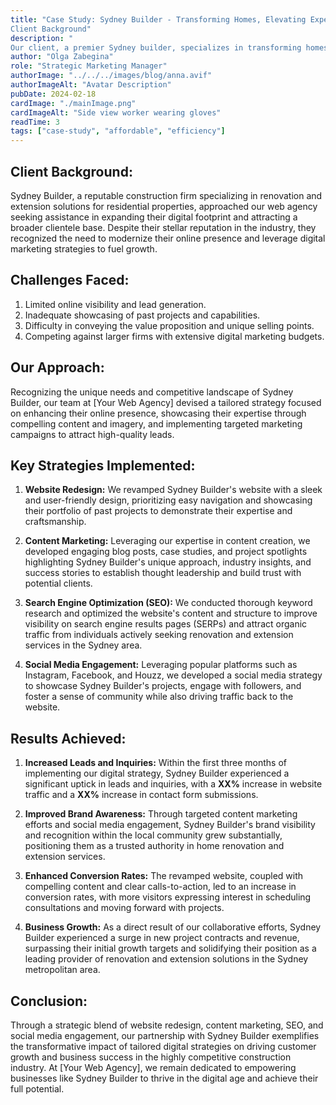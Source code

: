 ```yaml
---
title: "Case Study: Sydney Builder - Transforming Homes, Elevating Experiences
Client Background"
description: "
Our client, a premier Sydney builder, specializes in transforming homes to enhance living experiences through their unmatched craftsmanship and innovative approach, setting the standard for excellence in the industry."
author: "Olga Zabegina"
role: "Strategic Marketing Manager"
authorImage: "../../../images/blog/anna.avif"
authorImageAlt: "Avatar Description"
pubDate: 2024-02-18
cardImage: "./mainImage.png"
cardImageAlt: "Side view worker wearing gloves"
readTime: 3
tags: ["case-study", "affordable", "efficiency"]
---
```


## Client Background:

Sydney Builder, a reputable construction firm specializing in renovation and extension solutions for residential properties, approached our web agency seeking assistance in expanding their digital footprint and attracting a broader clientele base. Despite their stellar reputation in the industry, they recognized the need to modernize their online presence and leverage digital marketing strategies to fuel growth.

## Challenges Faced:

1. Limited online visibility and lead generation.
2. Inadequate showcasing of past projects and capabilities.
3. Difficulty in conveying the value proposition and unique selling points.
4. Competing against larger firms with extensive digital marketing budgets.

## Our Approach:

Recognizing the unique needs and competitive landscape of Sydney Builder, our team at [Your Web Agency] devised a tailored strategy focused on enhancing their online presence, showcasing their expertise through compelling content and imagery, and implementing targeted marketing campaigns to attract high-quality leads.

## Key Strategies Implemented:

1. **Website Redesign:** We revamped Sydney Builder's website with a sleek and user-friendly design, prioritizing easy navigation and showcasing their portfolio of past projects to demonstrate their expertise and craftsmanship.

2. **Content Marketing:** Leveraging our expertise in content creation, we developed engaging blog posts, case studies, and project spotlights highlighting Sydney Builder's unique approach, industry insights, and success stories to establish thought leadership and build trust with potential clients.

3. **Search Engine Optimization (SEO):** We conducted thorough keyword research and optimized the website's content and structure to improve visibility on search engine results pages (SERPs) and attract organic traffic from individuals actively seeking renovation and extension services in the Sydney area.

4. **Social Media Engagement:** Leveraging popular platforms such as Instagram, Facebook, and Houzz, we developed a social media strategy to showcase Sydney Builder's projects, engage with followers, and foster a sense of community while also driving traffic back to the website.

## Results Achieved:

1. **Increased Leads and Inquiries:** Within the first three months of implementing our digital strategy, Sydney Builder experienced a significant uptick in leads and inquiries, with a **XX%** increase in website traffic and a **XX%** increase in contact form submissions.

2. **Improved Brand Awareness:** Through targeted content marketing efforts and social media engagement, Sydney Builder's brand visibility and recognition within the local community grew substantially, positioning them as a trusted authority in home renovation and extension services.

3. **Enhanced Conversion Rates:** The revamped website, coupled with compelling content and clear calls-to-action, led to an increase in conversion rates, with more visitors expressing interest in scheduling consultations and moving forward with projects.

4. **Business Growth:** As a direct result of our collaborative efforts, Sydney Builder experienced a surge in new project contracts and revenue, surpassing their initial growth targets and solidifying their position as a leading provider of renovation and extension solutions in the Sydney metropolitan area.

## Conclusion:

Through a strategic blend of website redesign, content marketing, SEO, and social media engagement, our partnership with Sydney Builder exemplifies the transformative impact of tailored digital strategies on driving customer growth and business success in the highly competitive construction industry. At [Your Web Agency], we remain dedicated to empowering businesses like Sydney Builder to thrive in the digital age and achieve their full potential.
